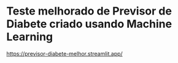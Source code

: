 # Teste melhorado de Previsor de Diabete criado usando Machine Learning
https://previsor-diabete-melhor.streamlit.app/
